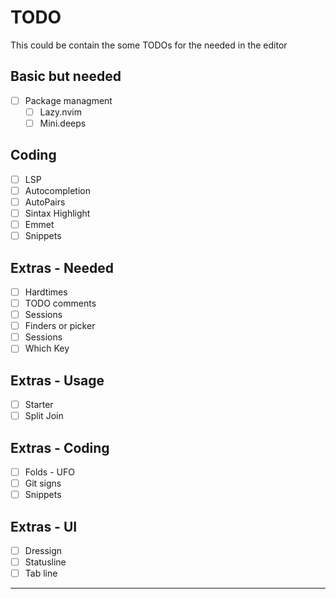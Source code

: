 # TODO

This could be contain the some TODOs for the needed in the editor

## Basic but needed

- [ ] Package managment
  - [ ] Lazy.nvim
  - [ ] Mini.deeps

## Coding

- [ ] LSP
- [ ] Autocompletion
- [ ] AutoPairs
- [ ] Sintax Highlight
- [ ] Emmet
- [ ] Snippets

## Extras - Needed

- [ ] Hardtimes
- [ ] TODO comments
- [ ] Sessions
- [ ] Finders or picker
- [ ] Sessions
- [ ] Which Key

## Extras - Usage

- [ ] Starter
- [ ] Split Join

## Extras - Coding

- [ ] Folds - UFO
- [ ] Git signs
- [ ] Snippets

## Extras - UI

- [ ] Dressign
- [ ] Statusline
- [ ] Tab line

---
